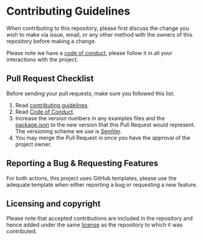 # Contributing Guidelines

When contributing to this repository, please first discuss the change you wish to make via issue, email, or any other method with the owners of this repository before making a change.

Please note we have a [code of conduct](CODE-OF-CONDUCT.md), please follow it in all your interactions with the project.

## Pull Request Checklist

Before sending your pull requests, make sure you followed this list.

1. Read [contributing guidelines](CONTRIBUTING.md).
2. Read [Code of Conduct](CODE-OF-CONDUCT.md).
3. Increase the version numbers in any examples files and the [package.json](package.json) to the new version that this Pull Request would represent. The versioning scheme we use is [SemVer](http://semver.org/).
4. You may merge the Pull Request in once you have the approval of the project owner.

## Reporting a Bug & Requesting Features

For both actions, this project uses GitHub templates, please use the adequate template when either reporting a bug or requesting a new feature.

## Licensing and copyright

Please note that accepted contributions are included in the repository and hence added under the same [license](LICENSE.md) as the repository to which it was contributed.
